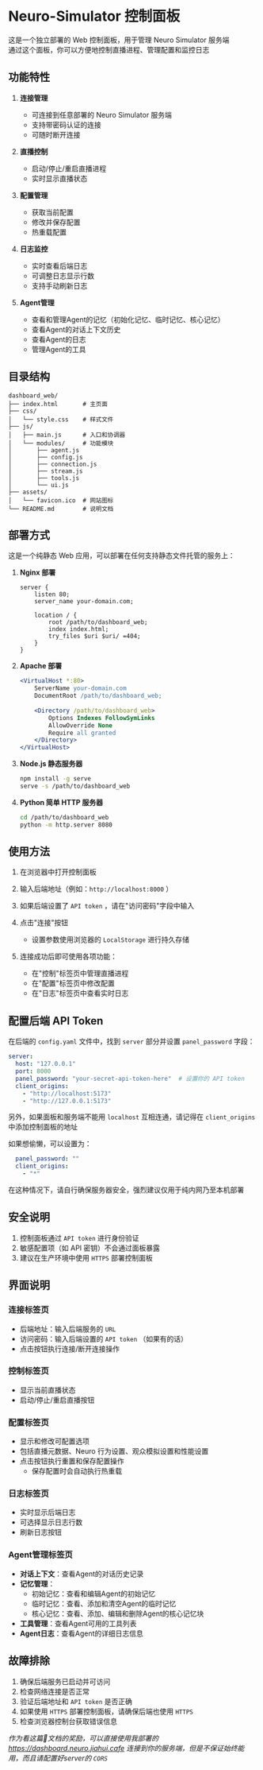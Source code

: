 # Neuro-Simulator 控制面板

这是一个独立部署的 Web 控制面板，用于管理 Neuro Simulator 服务端  
通过这个面板，你可以方便地控制直播进程、管理配置和监控日志

## 功能特性

1. **连接管理**
   - 可连接到任意部署的 Neuro Simulator 服务端
   - 支持带密码认证的连接
   - 可随时断开连接

2. **直播控制**
   - 启动/停止/重启直播进程
   - 实时显示直播状态

3. **配置管理**
   - 获取当前配置
   - 修改并保存配置
   - 热重载配置

4. **日志监控**
   - 实时查看后端日志
   - 可调整日志显示行数
   - 支持手动刷新日志

5. **Agent管理**
   - 查看和管理Agent的记忆（初始化记忆、临时记忆、核心记忆）
   - 查看Agent的对话上下文历史
   - 查看Agent的日志
   - 管理Agent的工具

## 目录结构

```
dashboard_web/
├── index.html       # 主页面
├── css/
│   └── style.css    # 样式文件
├── js/
│   ├── main.js      # 入口和协调器
│   └── modules/     # 功能模块
│       ├── agent.js
│       ├── config.js
│       ├── connection.js
│       ├── stream.js
│       ├── tools.js
│       └── ui.js
├── assets/
│   └── favicon.ico  # 网站图标
└── README.md        # 说明文档
```

## 部署方式

这是一个纯静态 Web 应用，可以部署在任何支持静态文件托管的服务上：

1. **Nginx 部署**
   ```nginx
   server {
       listen 80;
       server_name your-domain.com;
       
       location / {
           root /path/to/dashboard_web;
           index index.html;
           try_files $uri $uri/ =404;
       }
   }
   ```

2. **Apache 部署**
   ```apache
   <VirtualHost *:80>
       ServerName your-domain.com
       DocumentRoot /path/to/dashboard_web;
       
       <Directory /path/to/dashboard_web>
           Options Indexes FollowSymLinks
           AllowOverride None
           Require all granted
       </Directory>
   </VirtualHost>
   ```

3. **Node.js 静态服务器**
   ```bash
   npm install -g serve
   serve -s /path/to/dashboard_web
   ```

4. **Python 简单 HTTP 服务器**
   ```bash
   cd /path/to/dashboard_web
   python -m http.server 8080
   ```

## 使用方法

1. 在浏览器中打开控制面板

2. 输入后端地址（例如：`http://localhost:8000` ）

3. 如果后端设置了 `API token` ，请在"访问密码"字段中输入

4. 点击"连接"按钮
   - 设置参数使用浏览器的 `LocalStorage` 进行持久存储

5. 连接成功后即可使用各项功能：
   - 在"控制"标签页中管理直播进程
   - 在"配置"标签页中修改配置
   - 在"日志"标签页中查看实时日志

## 配置后端 API Token

在后端的 `config.yaml` 文件中，找到 `server` 部分并设置 `panel_password` 字段：

```yaml
server:
  host: "127.0.0.1"
  port: 8000
  panel_password: "your-secret-api-token-here"  # 设置你的 API token
  client_origins:
    - "http://localhost:5173"
    - "http://127.0.0.1:5173"
```

另外，如果面板和服务端不能用 `localhost` 互相连通，请记得在 `client_origins` 中添加控制面板的地址

如果想偷懒，可以设置为：

```yaml
  panel_password: ""
  client_origins:
    - "*"
```

在这种情况下，请自行确保服务器安全，强烈建议仅用于纯内网乃至本机部署

## 安全说明

1. 控制面板通过 `API token` 进行身份验证
2. 敏感配置项（如 API 密钥）不会通过面板暴露
3. 建议在生产环境中使用 `HTTPS` 部署控制面板

## 界面说明

### 连接标签页
- 后端地址：输入后端服务的 `URL`
- 访问密码：输入后端设置的 `API token` （如果有的话）
- 点击按钮执行连接/断开连接操作

### 控制标签页
- 显示当前直播状态
- 启动/停止/重启直播按钮

### 配置标签页
- 显示和修改可配置选项
- 包括直播元数据、Neuro 行为设置、观众模拟设置和性能设置
- 点击按钮执行重置和保存配置操作
  - 保存配置时会自动执行热重载

### 日志标签页
- 实时显示后端日志
- 可选择显示日志行数
- 刷新日志按钮

### Agent管理标签页
- **对话上下文**：查看Agent的对话历史记录
- **记忆管理**：
  - 初始记忆：查看和编辑Agent的初始记忆
  - 临时记忆：查看、添加和清空Agent的临时记忆
  - 核心记忆：查看、添加、编辑和删除Agent的核心记忆块
- **工具管理**：查看Agent可用的工具列表
- **Agent日志**：查看Agent的详细日志信息

## 故障排除

1. 确保后端服务已启动并可访问
2. 检查网络连接是否正常
3. 验证后端地址和 `API token` 是否正确
4. 如果使用 `HTTPS` 部署控制面板，请确保后端也使用 `HTTPS`
5. 检查浏览器控制台获取错误信息

*作为看这篇💩文档的奖励，可以直接使用我部署的 https://dashboard.neuro.jiahui.cafe 连接到你的服务端，但是不保证始终能用，而且请配置好server的 `CORS`*
